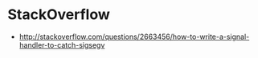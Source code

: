 # StackOverflow

* http://stackoverflow.com/questions/2663456/how-to-write-a-signal-handler-to-catch-sigsegv

